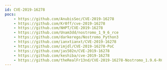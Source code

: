 ```yaml
---
id: CVE-2019-16278
pocs:
    - https://github.com/AnubisSec/CVE-2019-16278
    - https://github.com/Kr0ff/cve-2019-16278
    - https://github.com/NHPT/CVE-2019-16278
    - https://github.com/Unam3dd/nostromo_1_9_6_rce
    - https://github.com/darkerego/Nostromo_Python3
    - https://github.com/ianxtianxt/CVE-2019-16278
    - https://github.com/imjdl/CVE-2019-16278-PoC
    - https://github.com/jas502n/CVE-2019-16278
    - https://github.com/keshiba/cve-2019-16278
    - https://github.com/theRealFr13nd/CVE-2019-16278-Nostromo_1.9.6-RCE
---
```

